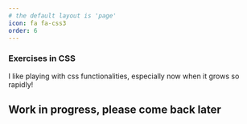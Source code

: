 ```yaml
---
# the default layout is 'page'
icon: fa fa-css3
order: 6
---
```



<H3>Exercises in CSS</H3>
I like playing with css functionalities, especially now when it grows so rapidly!<br>

<h2>Work in progress, please come back later</h2>